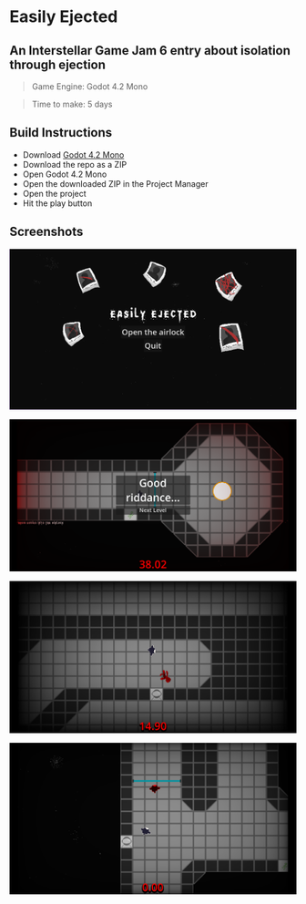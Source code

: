 # Easily Ejected
## An Interstellar Game Jam 6 entry about isolation through ejection

>Game Engine: Godot 4.2 Mono

>Time to make: 5 days

## Build Instructions
- Download [Godot 4.2 Mono](https://godotengine.org/download/windows/)
- Download the repo as a ZIP
- Open Godot 4.2 Mono
- Open the downloaded ZIP in the Project Manager
- Open the project
- Hit the play button

## Screenshots
![Title Screen](GithubAssets/titlescreen.png)

![Ejection Screen](GithubAssets/killscreen.png)

![Level Screenshot](GithubAssets/screenshot.png)

![Another level screenshot](GithubAssets/screenshot2.png)